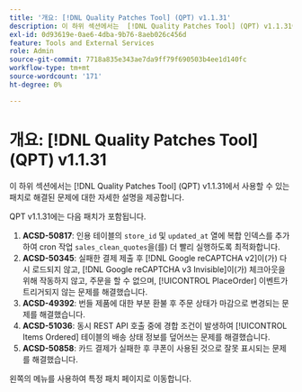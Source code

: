 ```yaml
---
title: '개요: [!DNL Quality Patches Tool] (QPT) v1.1.31'
description: 이 하위 섹션에서는  [!DNL Quality Patches Tool] (QPT) v1.1.31에서 사용할 수 있는 패치로 해결된 문제에 대한 자세한 설명을 제공합니다.
exl-id: 0d93619e-0ae6-4dba-9b76-8aeb026c456d
feature: Tools and External Services
role: Admin
source-git-commit: 7718a835e343ae7da9ff79f690503b4ee1d140fc
workflow-type: tm+mt
source-wordcount: '171'
ht-degree: 0%

---
```


# 개요: [!DNL Quality Patches Tool] (QPT) v1.1.31

이 하위 섹션에서는 [!DNL Quality Patches Tool] (QPT) v1.1.31에서 사용할 수 있는 패치로 해결된 문제에 대한 자세한 설명을 제공합니다.

QPT v1.1.31에는 다음 패치가 포함됩니다.

1. **ACSD-50817**: 인용 테이블의 `store_id` 및 `updated_at` 열에 복합 인덱스를 추가하여 cron 작업 `sales_clean_quotes`을(를) 더 빨리 실행하도록 최적화합니다.
1. **ACSD-50345**: 실패한 결제 제출 후 [!DNL Google reCAPTCHA v2]이(가) 다시 로드되지 않고, [!DNL Google reCAPTCHA v3 Invisible]이(가) 체크아웃을 위해 작동하지 않고, 주문을 할 수 없으며, [!UICONTROL PlaceOrder] 이벤트가 트리거되지 않는 문제를 해결했습니다.
1. **ACSD-49392**: 번들 제품에 대한 부분 환불 후 주문 상태가 마감으로 변경되는 문제를 해결했습니다.
1. **ACSD-51036**: 동시 REST API 호출 중에 경합 조건이 발생하여 [!UICONTROL Items Ordered] 테이블의 배송 상태 정보를 덮어쓰는 문제를 해결했습니다.
1. **ACSD-50858**: 카드 결제가 실패한 후 쿠폰이 사용된 것으로 잘못 표시되는 문제를 해결했습니다.

왼쪽의 메뉴를 사용하여 특정 패치 페이지로 이동합니다.
